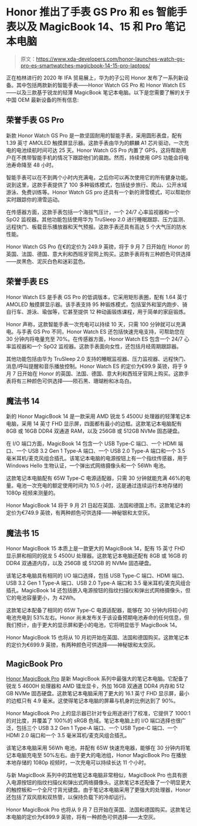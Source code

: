 # Honor 推出了手表 GS Pro 和 es 智能手表以及 MagicBook 14、15 和 Pro 笔记本电脑

> 原文：<https://www.xda-developers.com/honor-launches-watch-gs-pro-es-smartwatches-magicbook-14-15-pro-laptops/>

正在柏林进行的 2020 年 IFA 贸易展上，华为的子公司 Honor 发布了一系列新设备。其中包括两款新的智能手表——Honor Watch GS Pro 和 Honor Watch ES——以及三款基于锐龙的轻薄 MagicBook 笔记本电脑。以下是您需要了解的关于中国 OEM 最新设备的所有信息:

## 荣誉手表 GS Pro

新款 Honor Watch GS Pro 是一款坚固耐用的智能手表，采用圆形表盘，配有 1.39 英寸 AMOLED 触摸屏显示器。这款手表由华为的麒麟 A1 芯片驱动，一次充电的电池续航时间可达 25 天。Honor Watch GS Pro 内置了 GPS，这将帮助用户在不携带智能手机的情况下跟踪他们的晨跑。然而，持续使用 GPS 功能会将电池寿命降至 48 小时。

智能手表可以在不到两个小时内充满电，之后你可以再次使用它的所有健身功能。说到这里，这款手表提供了 100 多种锻炼模式，包括徒步旅行、爬山、公开水域游泳、免费训练等。Honor Watch GS pro 还具有一个新的滑雪模式，可以帮助你实时跟踪你的滑雪运动。

在传感器方面，这款手表包括一个海拔气压计，一个 24/7 心率监视器和一个 SpO2 监视器。其他功能包括使用华为 TruSleep 2.0 进行睡眠跟踪、压力监测、远程快门、板载音乐播放器和天气预报。这款手表还具有高达 5 个大气压的防水性能。

Honor Watch GS Pro 在€的定价为 249.9 英镑，将于 9 月 7 日开始在 Honor 的英国、法国、德国、意大利和西班牙官网上购买。这款手表将有三种颜色可供选择——炭黑色、泥灰白色和迷彩蓝色。

## 荣誉手表 ES

Honor Watch ES 是手表 GS Pro 的低调版本，它采用矩形表圈，配有 1.64 英寸 AMOLED 触摸屏显示器。该手表支持 95 种锻炼模式，包括室外和室内跑步、骑自行车、游泳、瑜伽等，它甚至提供 12 种动画锻炼课程，用于简单的家庭锻炼。

Honor 声称，这款智能手表一次充电可以持续 10 天，只需 100 分钟就可以充满电。与手表 GS Pro 不同，Honor Watch ES 还包括快速充电支持，可帮助您在 30 分钟内将电量充至 70%。在传感器方面，Honor Watch ES 包含一个 24/7 心率监视器和一个 SpO2 监视器。这款手表面向女性，还包括月经周期跟踪器。

其他功能包括由华为 TruSleep 2.0 支持的睡眠监视器、压力监视器、远程快门、消息/呼叫提醒和音乐播放控制。Honor Watch ES 的定价为€99.9 英镑，将于 9 月 7 日开始在 Honor 的英国、法国、德国、意大利和西班牙官网上购买。这款手表将有三种颜色可供选择——陨石黑、珊瑚粉和冰岛白。

## 魔法书 14

新的 Honor MagicBook 14 是一款采用 AMD 锐龙 5 4500U 处理器的轻薄笔记本电脑，采用 14 英寸 FHD 显示屏，四面都有最小的边框。这款笔记本电脑配有 8GB 或 16GB DDR4 双通道 RAM，以及 256GB 或 512GB NVMe 固态硬盘。

在 I/O 端口方面，MagicBook 14 包含一个 USB Type-C 端口、一个 HDMI 端口、一个 USB 3.2 Gen 1 Type-A 端口、一个 USB 2.0 Type-A 端口和一个 3.5 毫米耳机/麦克风组合插孔。该笔记本电脑的电源按钮上有一个指纹传感器，用于 Windows Hello 生物认证，一个弹出式网络摄像头和一个 56Wh 电池。

这款笔记本电脑配有 65W Type-C 电源适配器，只需 30 分钟就能充满 46%的电量。电池一次充电的额定使用时间为 10.5 小时，这是通过连续运行本地存储的 1080p 视频来测量的。

Honor MagicBook 14 将于 9 月 21 日起在英国、法国和德国上市。这款笔记本的定价为€749.9 英镑，有两种颜色可供选择——神秘银和太空灰。

## 魔法书 15

Honor MagicBook 15 本质上是一款更大的 MagicBook 14，配有 15 英寸 FHD 显示屏和相同的锐龙 5 4500U 处理器。这款笔记本电脑还配有 8GB 或 16GB 的 DDR4 双通道内存，以及 256GB 或 512GB 的 NVMe 固态硬盘。

该笔记本电脑具有相同的 I/O 端口选择，包括 USB Type-C 端口、HDMI 端口、USB 3.2 Gen 1 Type-A 端口、USB 2.0 Type-A 端口和 3.5 毫米耳机/麦克风组合插孔。MagicBook 14 还包括嵌入电源按钮的指纹扫描仪和弹出式网络摄像头，但它的电池容量更小，为 42Wh。

这款笔记本配备了相同的 65W Type-C 电源适配器，能够在 30 分钟内将较小的电池充电到 53%左右。Honor 尚未发布关于该设备预期电池寿命的任何信息，但我们预计，由于更大的显示屏和更小的电池，它将明显低于 MagicBook 14。

Honor MagicBook 15 也将从 10 月初开始在英国、法国和德国购买。这款笔记本的定价为€699.9 英镑，有两种颜色可供选择——神秘银和太空灰。

## MagicBook Pro

[Honor MagicBook Pro](https://www.xda-developers.com/honor-magicbook-pro-preview/) 是新 MagicBook 系列中最强大的笔记本电脑。它配备了锐龙 5 4600H 处理器和 AMD 镭龙显卡，外加 16GB 双通道 DDR4 内存和 512 GB NVMe 固态硬盘。这款笔记本电脑采用了更大的 16.1 英寸 FHD 显示屏，最小的边框只有 4.9 毫米。这使得笔记本电脑的屏幕与机身的比例达到了 90%。

Honor MagicBook Pro 上的显示器已针对专业用途进行了校准，它提供了 1000:1 的对比度，并覆盖了 100%的 sRGB 色域。笔记本电脑上的 I/O 端口选择也很广泛，包括三个 USB 3.2 Gen 1 Type-A 端口、一个 USB Type-C 端口、一个 HDMI 2.0 端口和一个 3.5 毫米耳机/麦克风组合插孔。

该笔记本电脑采用 56Wh 电池，并配有 65W 快速充电器，能够在 30 分钟内将笔记本电脑充电至 50%左右。由于更大的电池组，Honor MagicBook Pro 在播放本地存储的 1080p 视频时，一次充电可以持续长达 11 个小时。

与新 MagicBook 系列中的其他笔记本电脑非常相似，MagicBook Pro 也具有嵌入电源按钮的指纹扫描仪和弹出式网络摄像头。这款笔记本还配备了一个明显更大的触控板和一个全尺寸背光键盘。由于笔记本电脑采用了更强大的处理器，Honor 还包括了双风扇和双热管，以保持负载下的冷却运行。

Honor MagicBook Pro 也将从 9 月 7 日开始在英国、法国和德国购买。这款笔记本电脑的定价为€899.9 英镑，将有一种颜色可供选择——太空灰。